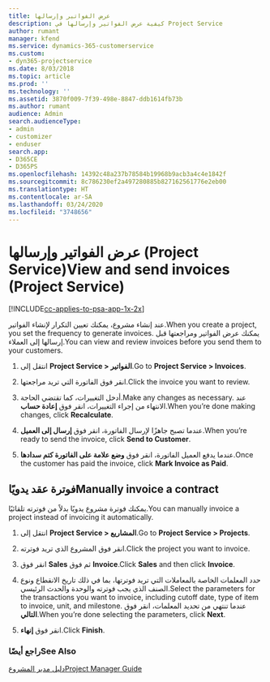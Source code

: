 ```yaml
---
title: عرض الفواتير وإرسالها
description: كيفية عرض الفواتير وإرسالها في Project Service
author: rumant
manager: kfend
ms.service: dynamics-365-customerservice
ms.custom:
- dyn365-projectservice
ms.date: 8/03/2018
ms.topic: article
ms.prod: ''
ms.technology: ''
ms.assetid: 3870f009-7f39-498e-8847-ddb1614fb73b
ms.author: rumant
audience: Admin
search.audienceType:
- admin
- customizer
- enduser
search.app:
- D365CE
- D365PS
ms.openlocfilehash: 14392c48a237b78584b19968b9acb3a4c4e1842f
ms.sourcegitcommit: 8c786230ef2a497280885b827162561776e2eb00
ms.translationtype: HT
ms.contentlocale: ar-SA
ms.lasthandoff: 03/24/2020
ms.locfileid: "3748656"
---
```

# <a name="view-and-send-invoices-project-service"></a><span data-ttu-id="ab9bf-103">عرض الفواتير وإرسالها (Project Service)</span><span class="sxs-lookup"><span data-stu-id="ab9bf-103">View and send invoices (Project Service)</span></span>

[!INCLUDE[cc-applies-to-psa-app-1x-2x](../includes/cc-applies-to-psa-app-1x-2x.md)]

<span data-ttu-id="ab9bf-104">عند إنشاء مشروع، يمكنك تعيين التكرار لإنشاء الفواتير.</span><span class="sxs-lookup"><span data-stu-id="ab9bf-104">When you create a project, you set the frequency to generate invoices.</span></span> <span data-ttu-id="ab9bf-105">يمكنك عرض الفواتير ومراجعتها قبل إرسالها إلى العملاء.</span><span class="sxs-lookup"><span data-stu-id="ab9bf-105">You can view and review invoices before you send them to your customers.</span></span>  
  
1.  <span data-ttu-id="ab9bf-106">انتقل إلى **Project Service > الفواتير**.</span><span class="sxs-lookup"><span data-stu-id="ab9bf-106">Go to **Project Service > Invoices**.</span></span>  
  
2.  <span data-ttu-id="ab9bf-107">انقر فوق الفاتورة التي تريد مراجعتها.</span><span class="sxs-lookup"><span data-stu-id="ab9bf-107">Click the invoice you want to review.</span></span>  
  
3.  <span data-ttu-id="ab9bf-108">أدخل التغييرات، كما تقتضي الحاجة.</span><span class="sxs-lookup"><span data-stu-id="ab9bf-108">Make any changes as necessary.</span></span> <span data-ttu-id="ab9bf-109">عند الانتهاء من إجراء التغييرات، انقر فوق **إعادة حساب**.</span><span class="sxs-lookup"><span data-stu-id="ab9bf-109">When you’re done making changes, click **Recalculate**.</span></span>  
  
4.  <span data-ttu-id="ab9bf-110">عندما تصبح جاهزًا لإرسال الفاتورة، انقر فوق **إرسال إلى العميل**.</span><span class="sxs-lookup"><span data-stu-id="ab9bf-110">When you’re ready to send the invoice, click **Send to Customer**.</span></span>  
  
5.  <span data-ttu-id="ab9bf-111">عندما يدفع العميل الفاتورة، انقر فوق **وضع علامة على الفاتورة كتم سدادها‬**.</span><span class="sxs-lookup"><span data-stu-id="ab9bf-111">Once the customer has paid the invoice, click **Mark Invoice as Paid**.</span></span>  
  
## <a name="manually-invoice-a-contract"></a><span data-ttu-id="ab9bf-112">فوترة عقد يدويًا</span><span class="sxs-lookup"><span data-stu-id="ab9bf-112">Manually invoice a contract</span></span>  
 <span data-ttu-id="ab9bf-113">يمكنك فوترة مشروع يدويًا بدلاً من فوترته تلقائيًا.</span><span class="sxs-lookup"><span data-stu-id="ab9bf-113">You can manually invoice a project instead of invoicing it automatically.</span></span>  
  
1.  <span data-ttu-id="ab9bf-114">انتقل إلى **Project Service > المشاريع**.</span><span class="sxs-lookup"><span data-stu-id="ab9bf-114">Go to **Project Service > Projects**.</span></span>  
  
2.  <span data-ttu-id="ab9bf-115">انقر فوق المشروع الذي تريد فوترته.</span><span class="sxs-lookup"><span data-stu-id="ab9bf-115">Click the project you want to invoice.</span></span>  
  
3.  <span data-ttu-id="ab9bf-116">انقر فوق **Sales** ثم فوق **Invoice**.</span><span class="sxs-lookup"><span data-stu-id="ab9bf-116">Click **Sales** and then click **Invoice**.</span></span>  
  
4.  <span data-ttu-id="ab9bf-117">حدد المعلمات الخاصة بالمعاملات التي تريد فوترتها، بما في ذلك تاريخ الانقطاع ونوع الصنف الذي يجب فوترته والوحدة والحدث الرئيسي.</span><span class="sxs-lookup"><span data-stu-id="ab9bf-117">Select the parameters for the transactions you want to invoice, including cutoff date, type of item to invoice, unit, and milestone.</span></span> <span data-ttu-id="ab9bf-118">عندما تنتهي من تحديد المعلمات، انقر فوق **التالي**.</span><span class="sxs-lookup"><span data-stu-id="ab9bf-118">When you’re done selecting the parameters, click **Next**.</span></span>  
  
5.  <span data-ttu-id="ab9bf-119">انقر فوق **إنهاء**.</span><span class="sxs-lookup"><span data-stu-id="ab9bf-119">Click **Finish**.</span></span>  
  
### <a name="see-also"></a><span data-ttu-id="ab9bf-120">راجع أيضًا</span><span class="sxs-lookup"><span data-stu-id="ab9bf-120">See Also</span></span>  
 [<span data-ttu-id="ab9bf-121">دليل مدير المشروع</span><span class="sxs-lookup"><span data-stu-id="ab9bf-121">Project Manager Guide</span></span>](../project-service/project-manager-guide.md)
